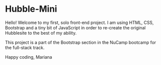 # Hubble-Mini

Hello! Welcome to my first, solo front-end project. I am using HTML, CSS, Bootstrap and a tiny bit of JavaScript in order to re-create the original Hubblesite to the best of my ability. 

This project is a part of the Bootstrap section in the NuCamp bootcamp for the full-stack track.

Happy coding,
Mariana
